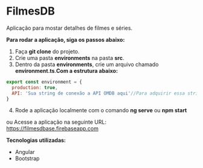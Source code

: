 # FilmesDB

Aplicação para mostar detalhes de filmes e séries.

**Para rodar a aplicação, siga os passos abaixo:**
1. Faça **git clone** do projeto.
2. Crie uma pasta **environments** na pasta **src**.
3. Dentro da pasta **environments**, crie um arquivo chamado **environment.ts**.**Com a estrutura abaixo:**
~~~javascript
export const environment = {
  production: true,
  API: 'Sua string de conexão a API OMDB aqui'//Para adquirir essa string de conexão acesse: http://www.omdbapi.com/
}
~~~
4. Rode a aplicação localmente com o comando **ng serve** ou **npm start** 

ou Acesse a aplicação na seguinte URL: https://filmesdbase.firebaseapp.com

**Tecnologias utilizadas:**
* Angular
* Bootstrap
